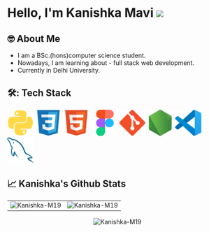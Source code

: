<h1>Hello, I'm Kanishka Mavi <img src="https://raw.githubusercontent.com/MartinHeinz/MartinHeinz/master/wave.gif" width="30px"> </h1>

<h2>🤓 About Me</h2>

- I am a BSc.(hons)computer science student.
- Nowadays, I am learning about - full stack web development.
- Currently in Delhi University.
  
<h2>🛠️: Tech Stack</h2>

<img src="https://github.com/devicons/devicon/blob/master/icons/python/python-plain.svg" width=60> <img src="https://github.com/devicons/devicon/blob/master/icons/css3/css3-original.svg" width=60> <img src="https://github.com/devicons/devicon/blob/master/icons/html5/html5-original.svg" width=60>   <img src="https://github.com/devicons/devicon/blob/master/icons/figma/figma-original.svg" width=60> <img src="https://github.com/devicons/devicon/blob/master/icons/git/git-original.svg" width=60> <img src="https://github.com/devicons/devicon/blob/master/icons/nodejs/nodejs-original.svg" width=60> <img src="https://github.com/devicons/devicon/blob/master/icons/vscode/vscode-original.svg" width=60> <img  src="https://github.com/devicons/devicon/blob/master/icons/mysql/mysql-original.svg" width=60> 
<img >

<h2>📈 Kanishka's Github Stats</h2>
<table>
  <tr>
    <td><img src="https://github-readme-stats.vercel.app/api?username=Kanishka-M19&show_icons=true&hide=&count_private=true&theme=dark&locale=en" alt="Kanishka-M19" /></td>
    <td><img src="https://github-readme-stats.vercel.app/api/top-langs?username=Kanishka-M19&show_icons=true&theme=dark&locale=en&layout=compact" alt="Kanishka-M19" /></td>
  </tr>
</table>
<div align="center">
<p><img align="center" src="https://github-readme-streak-stats.herokuapp.com/?user=Kanishka-M19&theme=dark" alt="Kanishka-M19" /></p>
  </div>
  
